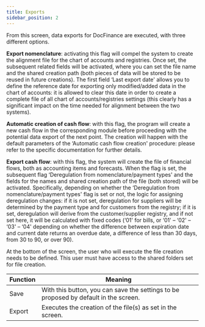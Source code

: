 ```yaml
---
title: Exports 
sidebar_position: 2
---
```


From this screen, data exports for DocFinance are executed, with three different options.

**Export nomenclature**: activating this flag will compel the system to create the alignment file for the chart of accounts and registries. Once set, the subsequent related fields will be activated, where you can set the file name and the shared creation path (both pieces of data will be stored to be reused in future creations). The first field ‘Last export date' allows you to define the reference date for exporting only modified/added data in the chart of accounts: it is allowed to clear this date in order to create a complete file of all chart of accounts/registries settings (this clearly has a significant impact on the time needed for alignment between the two systems).

**Automatic creation of cash flow**: with this flag, the program will create a new cash flow in the corresponding module before proceeding with the potential data export of the next point. The creation will happen with the default parameters of the ‘Automatic cash flow creation' procedure: please refer to the specific documentation for further details.

**Export cash flow**: with this flag, the system will create the file of financial flows, both as accounting items and forecasts. When the flag is set, the subsequent flag ‘Deregulation from nomenclature/payment types' and the fields for the names and shared creation path of the file (both stored) will be activated. Specifically, depending on whether the ‘Deregulation from nomenclature/payment types' flag is set or not, the logic for assigning deregulation changes: if it is not set, deregulation for suppliers will be determined by the payment type and for customers from the registry; if it is set, deregulation will derive from the customer/supplier registry, and if not set here, it will be calculated with fixed codes (‘01' for bills, or ‘01' – ‘02' – ‘03' – ‘04' depending on whether the difference between expiration date and current date returns an overdue date, a difference of less than 30 days, from 30 to 90, or over 90).

At the bottom of the screen, the user who will execute the file creation needs to be defined. This user must have access to the shared folders set for file creation.



| Function | Meaning |
| --- | --- |
| Save | With this button, you can save the settings to be proposed by default in the screen. |
| Export | Executes the creation of the file(s) as set in the screen. |